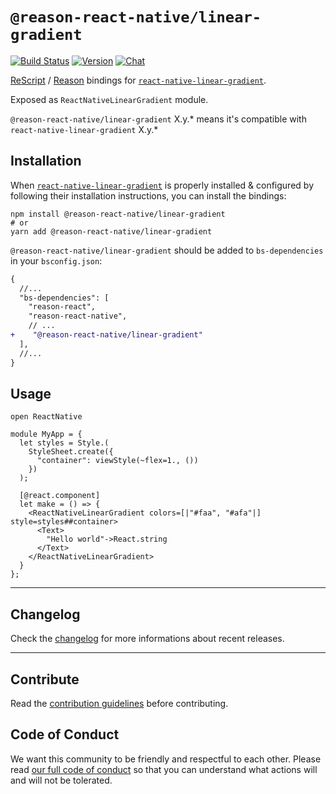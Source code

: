 # `@reason-react-native/linear-gradient`

[![Build Status](https://github.com/reason-react-native/linear-gradient/workflows/Build/badge.svg)](https://github.com/reason-react-native/linear-gradient/actions)
[![Version](https://img.shields.io/npm/v/@reason-react-native/linear-gradient.svg)](https://www.npmjs.com/@reason-react-native/linear-gradient)
[![Chat](https://img.shields.io/discord/235176658175262720.svg?logo=discord&colorb=blue)](https://reasonml-community.github.io/reason-react-native/discord/)

[ReScript](https://rescript-lang.org) / [Reason](https://reasonml.github.io) bindings for
[`react-native-linear-gradient`](https://github.com/react-native-community/react-native-linear-gradient).

Exposed as `ReactNativeLinearGradient` module.

`@reason-react-native/linear-gradient` X.y.\* means it's compatible with
`react-native-linear-gradient` X.y.\*

## Installation

When
[`react-native-linear-gradient`](https://github.com/react-native-community/react-native-linear-gradient)
is properly installed & configured by following their installation instructions,
you can install the bindings:

```console
npm install @reason-react-native/linear-gradient
# or
yarn add @reason-react-native/linear-gradient
```

`@reason-react-native/linear-gradient` should be added to `bs-dependencies` in
your `bsconfig.json`:

```diff
{
  //...
  "bs-dependencies": [
    "reason-react",
    "reason-react-native",
    // ...
+    "@reason-react-native/linear-gradient"
  ],
  //...
}
```

## Usage

```reason
open ReactNative

module MyApp = {
  let styles = Style.(
    StyleSheet.create({
      "container": viewStyle(~flex=1., ())
    })
  );

  [@react.component]
  let make = () => {
    <ReactNativeLinearGradient colors=[|"#faa", "#afa"|] style=styles##container>
      <Text>
        "Hello world"->React.string
      </Text>
    </ReactNativeLinearGradient>
  }
};
```

---

## Changelog

Check the [changelog](./CHANGELOG.md) for more informations about recent
releases.

---

## Contribute

Read the
[contribution guidelines](https://github.com/reason-react-native/.github/blob/master/CONTRIBUTING.md)
before contributing.

## Code of Conduct

We want this community to be friendly and respectful to each other. Please read
[our full code of conduct](https://github.com/reason-react-native/.github/blob/master/CODE_OF_CONDUCT.md)
so that you can understand what actions will and will not be tolerated.
